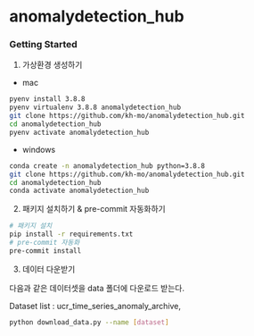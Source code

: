 # anomalydetection_hub

### Getting Started

1. 가상환경 생성하기
- mac
```bash
pyenv install 3.8.8
pyenv virtualenv 3.8.8 anomalydetection_hub
git clone https://github.com/kh-mo/anomalydetection_hub.git
cd anomalydetection_hub
pyenv activate anomalydetection_hub
```

- windows
```bash
conda create -n anomalydetection_hub python=3.8.8
git clone https://github.com/kh-mo/anomalydetection_hub.git
cd anomalydetection_hub
conda activate anomalydetection_hub
```

2. 패키지 설치하기 & pre-commit 자동화하기
```bash
# 패키지 설치
pip install -r requirements.txt
# pre-commit 자동화
pre-commit install
```

3. 데이터 다운받기

다음과 같은 데이터셋을 data 폴더에 다운로드 받는다.

Dataset list : ucr_time_series_anomaly_archive,

```bash
python download_data.py --name [dataset]
```